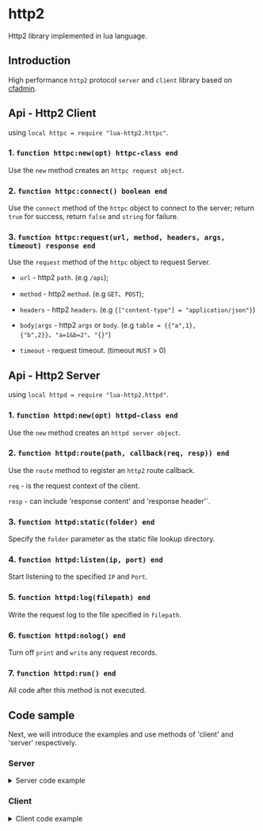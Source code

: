 # http2

  Http2 library implemented in lua language.

## Introduction

  High performance `http2` protocol `server` and `client` library based on [cfadmin](https://cfadmin.cn/).

## Api - Http2 Client

  using `local httpc = require "lua-http2.httpc"`.

### 1. `function httpc:new(opt) httpc-class end`

  Use the `new` method creates an `httpc request object`.

### 2. `function httpc:connect() boolean end`

  Use the `connect` method of the `httpc` object to connect to the server; return `true` for success, return `false` and `string` for failure.

### 3. `function httpc:request(url, method, headers, args, timeout) response end`

  Use the `request` method of the `httpc` object to request Server.

  * `url` - http2 `path`. (e.g `/api`);

  * `method` - http2 `method`. (e.g `GET`、`POST`);

  * `headers` - http2 `headers`. (e.g `{["content-type"] = "application/json"}`)

  * `body|args` - http2 `args` or `body`. (e.g `table = {{"a",1}, {"b",2}}`、`"a=1&b=2"`、`"{}"`)

  * `timeout` - request timeout. (timeout `MUST` > 0)

## Api - Http2 Server

  using `local httpd = require "lua-http2.httpd"`.

### 1. `function httpd:new(opt) httpd-class end`

  Use the `new` method creates an `httpd server object`.

### 2. `function httpd:route(path, callback(req, resp)) end`

  Use the `route` method to register an `http2` route callback.

  `req` - is the request context of the client.

  `resp` - can include 'response content' and 'response header'`.

### 3. `function httpd:static(folder) end`

  Specify the `folder` parameter as the static file lookup directory.

### 4. `function httpd:listen(ip, port) end`

  Start listening to the specified `IP` and `Port`.

### 5. `function httpd:log(filepath) end`

  Write the request log to the file specified in `filepath`.

### 6. `function httpd:nolog() end`

  Turn off `print` and `write` any request records.

### 7. `function httpd:run() end`

  All code after this method is not executed.

## Code sample

  Next, we will introduce the examples and use methods of 'client' and 'server' respectively.

### Server

<details>
  <summary>Server code example</summary>

```lua
require "utils"

local httpd = require "lua-http2.httpd"

local h2 = httpd:new()

-- 注册路由
h2:route("/", function (req, resp)
  var_dump(req)
  resp['body'] = "Loging."
end)

-- 静态文件路由
h2:static("static")

-- -- 关闭请求日志
-- h2:nolog()

h2:listen("localhost", 80)

h2:run()
```

```bash
[candy@MacBookPro:~/Documents/cfadmin] $ ./cfadmin
[2021/04/19 20:24:19] [INFO] h2 listen: 0.0.0.0:80
[2021/04/19 20:24:19] [INFO] h2 Web Server Running...
{
      ["headers"] = {
            ["host"] = "127.0.0.1",
            [":scheme"] = "http",
            ["origin"] = "127.0.0.1",
            ["accept"] = "*/*",
            ["user-agent"] = "Mozilla/5.0 (Macintosh; Intel Mac OS X 10_15_2) AppleWebKit/537.36 (KHTML, like Gecko) Chrome/81.0.4044.138 Safari/537.36",
            [":path"] = "/",
            [":authority"] = "127.0.0.1",
            [":method"] = "GET",
            ["accept-encoding"] = "gzip, deflate, identity",
      },
}
[2021/04/19 20:24:28] - 127.0.0.1 - 127.0.0.1 - / - GET - 200 - req_time: 0.000029/Sec
```
</details>


### Client

<details>
  <summary>Client code example</summary>

```lua
require "utils"

local httpc = require "lua-http2.httpc"

-- 创建对象
local hc = httpc:new { domain = "http://127.0.0.1/" }

-- 连接到服务器
if not hc:connect() then
  return print("连接失败")
end

-- 发送请求
local opt, errinfo = hc:request("/", "GET")
if not opt then
  return print(false, errinfo)
end

var_dump(opt)
```

```bash
[candy@MacBookPro:~/Documents/cfadmin] $ ./cfadmin
{
      ["headers"] = {
            ["content-type"] = "text/html; charset=utf-8",
            ["server"] = "cfadmin/0.1",
            ["date"] = "Mon, 19 Apr 2021 20:24:28 GMT",
            [":status"] = "200",
      },
      ["body"] = "Loging.",
}
```

</details>